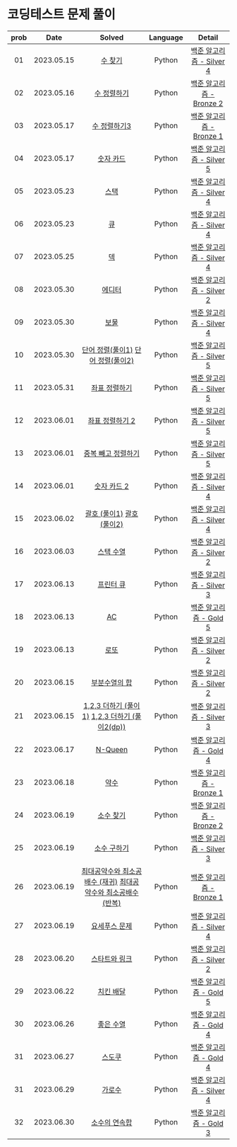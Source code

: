 # 코딩테스트 문제 풀이

| prob |    Date    |                                                                                                  Solved                                                                                                   | Language |                              Detail                               |
| :--: | :--------: | :-------------------------------------------------------------------------------------------------------------------------------------------------------------------------------------------------------: | :------: | :---------------------------------------------------------------: |
|  01  | 2023.05.15 |                                                               [수 찾기](https://github.com/dduneon/CodingTestPy/blob/main/baekjoon1920.py)                                                                |  Python  | [백준 알고리즘 - Silver 4](https://www.acmicpc.net/problem/1920)  |
|  02  | 2023.05.16 |                                                             [수 정렬하기](https://github.com/dduneon/CodingTestPy/blob/main/baekjoon2750.py)                                                              |  Python  | [백준 알고리즘 - Bronze 2](https://www.acmicpc.net/problem/2750)  |
|  03  | 2023.05.17 |                                                            [수 정렬하기3](https://github.com/dduneon/CodingTestPy/blob/main/baekjoon10989.py)                                                             |  Python  | [백준 알고리즘 - Bronze 1](https://www.acmicpc.net/problem/10989) |
|  04  | 2023.05.17 |                                                              [숫자 카드](https://github.com/dduneon/CodingTestPy/blob/main/baekjoon10815.py)                                                              |  Python  | [백준 알고리즘 - Silver 5](https://www.acmicpc.net/problem/10815) |
|  05  | 2023.05.23 |                                                                [스택](https://github.com/dduneon/CodingTestPy/blob/main/baekjoon10828.py)                                                                 |  Python  | [백준 알고리즘 - Silver 4](https://www.acmicpc.net/problem/10828) |
|  06  | 2023.05.23 |                                                                 [큐](https://github.com/dduneon/CodingTestPy/blob/main/baekjoon10845.py)                                                                  |  Python  | [백준 알고리즘 - Silver 4](https://www.acmicpc.net/problem/10845) |
|  07  | 2023.05.25 |                                                                 [덱](https://github.com/dduneon/CodingTestPy/blob/main/baekjoon10866.py)                                                                  |  Python  | [백준 알고리즘 - Silver 4](https://www.acmicpc.net/problem/10866) |
|  08  | 2023.05.30 |                                                                [에디터](https://github.com/dduneon/CodingTestPy/blob/main/baekjoon1406.py)                                                                |  Python  | [백준 알고리즘 - Silver 2](https://www.acmicpc.net/problem/1406)  |
|  09  | 2023.05.30 |                                                                 [보물](https://github.com/dduneon/CodingTestPy/blob/main/baekjoon1026.py)                                                                 |  Python  | [백준 알고리즘 - Silver 4](https://www.acmicpc.net/problem/1026)  |
|  10  | 2023.05.30 |               [단어 정렬(풀이1)](https://github.com/dduneon/CodingTestPy/blob/main/baekjoon1181.py) [단어 정렬(풀이2)](https://github.com/dduneon/CodingTestPy/blob/main/baekjoon1181_1.py)               |  Python  | [백준 알고리즘 - Silver 5](https://www.acmicpc.net/problem/1181)  |
|  11  | 2023.05.31 |                                                            [좌표 정렬하기](https://github.com/dduneon/CodingTestPy/blob/main/baekjoon11650.py)                                                            |  Python  | [백준 알고리즘 - Silver 5](https://www.acmicpc.net/problem/11650) |
|  12  | 2023.06.01 |                                                           [좌표 정렬하기 2](https://github.com/dduneon/CodingTestPy/blob/main/baekjoon11651.py)                                                           |  Python  | [백준 알고리즘 - Silver 5](https://www.acmicpc.net/problem/11651) |
|  13  | 2023.06.01 |                                                         [중복 빼고 정렬하기](https://github.com/dduneon/CodingTestPy/blob/main/baekjoon10876.py)                                                          |  Python  | [백준 알고리즘 - Silver 5](https://www.acmicpc.net/problem/10876) |
|  14  | 2023.06.01 |                                                             [숫자 카드 2](https://github.com/dduneon/CodingTestPy/blob/main/baekjoon10816.py)                                                             |  Python  | [백준 알고리즘 - Silver 4](https://www.acmicpc.net/problem/10816) |
|  15  | 2023.06.02 |                   [괄호 (풀이1)](https://github.com/dduneon/CodingTestPy/blob/main/baekjoon9012.py) [괄호 (풀이2)](https://github.com/dduneon/CodingTestPy/blob/main/baekjoon9012_1.py)                   |  Python  | [백준 알고리즘 - Silver 4](https://www.acmicpc.net/problem/9012)  |
|  16  | 2023.06.03 |                                                              [스택 수열](https://github.com/dduneon/CodingTestPy/blob/main/baekjoon1874.py)                                                               |  Python  | [백준 알고리즘 - Silver 2](https://www.acmicpc.net/problem/1874)  |
|  17  | 2023.06.13 |                                                              [프린터 큐](https://github.com/dduneon/CodingTestPy/blob/main/baekjoon1966.py)                                                               |  Python  | [백준 알고리즘 - Silver 3](https://www.acmicpc.net/problem/1966)  |
|  18  | 2023.06.13 |                                                                  [AC](https://github.com/dduneon/CodingTestPy/blob/main/baekjoon5430.py)                                                                  |  Python  |  [백준 알고리즘 - Gold 5](https://www.acmicpc.net/problem/5430)   |
|  19  | 2023.06.13 |                                                                 [로또](https://github.com/dduneon/CodingTestPy/blob/main/baekjoon6603.py)                                                                 |  Python  | [백준 알고리즘 - Silver 2](https://www.acmicpc.net/problem/6603)  |
|  20  | 2023.06.15 |                                                            [부분수열의 합](https://github.com/dduneon/CodingTestPy/blob/main/baekjoon1182.py)                                                             |  Python  | [백준 알고리즘 - Silver 2](https://www.acmicpc.net/problem/1182)  |
|  21  | 2023.06.15 |         [1,2,3 더하기 (풀이1)](https://github.com/dduneon/CodingTestPy/blob/main/baekjoon9095.py) [1,2,3 더하기 (풀이2(dp))](https://github.com/dduneon/CodingTestPy/blob/main/baekjoon9095_1.py)         |  Python  | [백준 알고리즘 - Silver 3](https://www.acmicpc.net/problem/9095)  |
|  22  | 2023.06.17 |                                                               [N-Queen](https://github.com/dduneon/CodingTestPy/blob/main/baekjoon9663.py)                                                                |  Python  |  [백준 알고리즘 - Gold 4](https://www.acmicpc.net/problem/9663)   |
|  23  | 2023.06.18 |                                                                 [약수](https://github.com/dduneon/CodingTestPy/blob/main/baekjoon1037.py)                                                                 |  Python  | [백준 알고리즘 - Bronze 1](https://www.acmicpc.net/problem/1037)  |
|  24  | 2023.06.19 |                                                              [소수 찾기](https://github.com/dduneon/CodingTestPy/blob/main/baekjoon1978.py)                                                               |  Python  | [백준 알고리즘 - Bronze 2](https://www.acmicpc.net/problem/1978)  |
|  25  | 2023.06.19 |                                                             [소수 구하기](https://github.com/dduneon/CodingTestPy/blob/main/baekjoon1929.py)                                                              |  Python  | [백준 알고리즘 - Silver 3](https://www.acmicpc.net/problem/1929)  |
|  26  | 2023.06.19 | [최대공약수와 최소공배수 (재귀)](https://github.com/dduneon/CodingTestPy/blob/main/baekjoon2609.py) [최대공약수와 최소공배수 (반복)](https://github.com/dduneon/CodingTestPy/blob/main/baekjoon2609_1.py) |  Python  | [백준 알고리즘 - Bronze 1](https://www.acmicpc.net/problem/2609)  |
|  27  | 2023.06.19 |                                                            [요세푸스 문제](https://github.com/dduneon/CodingTestPy/blob/main/baekjoon1158.py)                                                             |  Python  | [백준 알고리즘 - Silver 4](https://www.acmicpc.net/problem/1158)  |
|  28  | 2023.06.20 |                                                            [스타트와 링크](https://github.com/dduneon/CodingTestPy/blob/main/baekjoon14889.py)                                                            |  Python  | [백준 알고리즘 - Silver 2](https://www.acmicpc.net/problem/14889) |
|  29  | 2023.06.22 |                                                              [치킨 배달](https://github.com/dduneon/CodingTestPy/blob/main/baekjoon15686.py)                                                              |  Python  |  [백준 알고리즘 - Gold 5](https://www.acmicpc.net/problem/15686)  |
|  30  | 2023.06.26 |                                                              [좋은 수열](https://github.com/dduneon/CodingTestPy/blob/main/baekjoon2661.py)                                                               |  Python  |  [백준 알고리즘 - Gold 4](https://www.acmicpc.net/problem/2661)   |
|  31  | 2023.06.27 |                                                                [스도쿠](https://github.com/dduneon/CodingTestPy/blob/main/baekjoon2580.py)                                                                |  Python  |  [백준 알고리즘 - Gold 4](https://www.acmicpc.net/problem/2580)   |
|  31  | 2023.06.29 |                                                                [가로수](https://github.com/dduneon/CodingTestPy/blob/main/baekjoon2485.py)                                                                |  Python  | [백준 알고리즘 - Silver 4](https://www.acmicpc.net/problem/2485)  |
|  32  | 2023.06.30 |                                                            [소수의 연속합](https://github.com/dduneon/CodingTestPy/blob/main/baekjoon1644.py)                                                             |  Python  |  [백준 알고리즘 - Gold 3](https://www.acmicpc.net/problem/1644)   |
